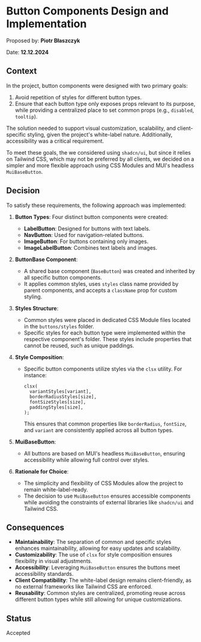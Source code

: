 # Button Components Design and Implementation

Proposed by: **Piotr Błaszczyk**

Date: **12.12.2024**

## Context

In the project, button components were designed with two primary goals:

1. Avoid repetition of styles for different button types.
2. Ensure that each button type only exposes props relevant to its purpose, while providing a centralized place to set common props (e.g., `disabled`, `tooltip`).

The solution needed to support visual customization, scalability, and client-specific styling, given the project's white-label nature. Additionally, accessibility was a critical requirement.

To meet these goals, the we considered using `shadcn/ui`, but since it relies on Tailwind CSS, which may not be preferred by all clients, we decided on a simpler and more flexible approach using CSS Modules and MUI's headless `MuiBaseButton`.

## Decision

To satisfy these requirements, the following approach was implemented:

1. **Button Types**: Four distinct button components were created:

   - **LabelButton**: Designed for buttons with text labels.
   - **NavButton**: Used for navigation-related buttons.
   - **ImageButton**: For buttons containing only images.
   - **ImageLabelButton**: Combines text labels and images.

2. **ButtonBase Component**:

   - A shared base component (`BaseButton`) was created and inherited by all specific button components.
   - It applies common styles, uses `styles` class name provided by parent components, and accepts a `className` prop for custom styling.

3. **Styles Structure**:

   - Common styles were placed in dedicated CSS Module files located in the `buttons/styles` folder.
   - Specific styles for each button type were implemented within the respective component's folder. These styles include properties that cannot be reused, such as unique paddings.

4. **Style Composition**:

   - Specific button components utilize styles via the `clsx` utility. For instance:
     ```tsx
     clsx(
       variantStyles[variant],
       borderRadiusStyles[size],
       fontSizeStyles[size],
       paddingStyles[size],
     );
     ```
     This ensures that common properties like `borderRadius`, `fontSize`, and `variant` are consistently applied across all button types.

5. **MuiBaseButton**:

   - All buttons are based on MUI's headless `MuiBaseButton`, ensuring accessibility while allowing full control over styles.

6. **Rationale for Choice**:
   - The simplicity and flexibility of CSS Modules allow the project to remain white-label-ready.
   - The decision to use `MuiBaseButton` ensures accessible components while avoiding the constraints of external libraries like `shadcn/ui` and Tailwind CSS.

## Consequences

- **Maintainability**: The separation of common and specific styles enhances maintainability, allowing for easy updates and scalability.
- **Customizability**: The use of `clsx` for style composition ensures flexibility in visual adjustments.
- **Accessibility**: Leveraging `MuiBaseButton` ensures the buttons meet accessibility standards.
- **Client Compatibility**: The white-label design remains client-friendly, as no external frameworks like Tailwind CSS are enforced.
- **Reusability**: Common styles are centralized, promoting reuse across different button types while still allowing for unique customizations.

## Status

Accepted
